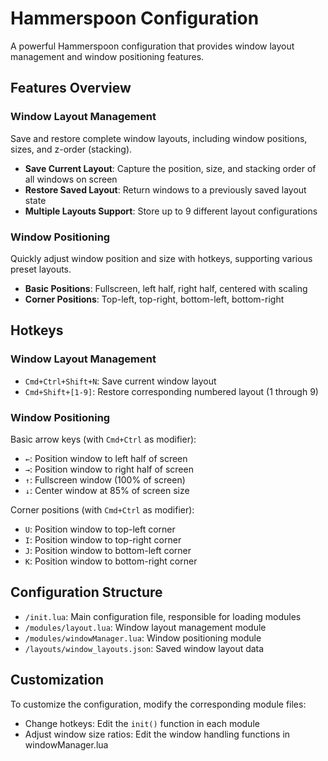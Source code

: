 # Hammerspoon Configuration

A powerful Hammerspoon configuration that provides window layout management and window positioning features.

## Features Overview

### Window Layout Management

Save and restore complete window layouts, including window positions, sizes, and z-order (stacking).

- **Save Current Layout**: Capture the position, size, and stacking order of all windows on screen
- **Restore Saved Layout**: Return windows to a previously saved layout state
- **Multiple Layouts Support**: Store up to 9 different layout configurations

### Window Positioning

Quickly adjust window position and size with hotkeys, supporting various preset layouts.

- **Basic Positions**: Fullscreen, left half, right half, centered with scaling
- **Corner Positions**: Top-left, top-right, bottom-left, bottom-right

## Hotkeys

### Window Layout Management

- `Cmd+Ctrl+Shift+N`: Save current window layout
- `Cmd+Shift+[1-9]`: Restore corresponding numbered layout (1 through 9)

### Window Positioning

Basic arrow keys (with `Cmd+Ctrl` as modifier):
- `←`: Position window to left half of screen
- `→`: Position window to right half of screen
- `↑`: Fullscreen window (100% of screen)
- `↓`: Center window at 85% of screen size

Corner positions (with `Cmd+Ctrl` as modifier):
- `U`: Position window to top-left corner
- `I`: Position window to top-right corner
- `J`: Position window to bottom-left corner
- `K`: Position window to bottom-right corner

## Configuration Structure

- `/init.lua`: Main configuration file, responsible for loading modules
- `/modules/layout.lua`: Window layout management module
- `/modules/windowManager.lua`: Window positioning module
- `/layouts/window_layouts.json`: Saved window layout data

## Customization

To customize the configuration, modify the corresponding module files:
- Change hotkeys: Edit the `init()` function in each module
- Adjust window size ratios: Edit the window handling functions in windowManager.lua
